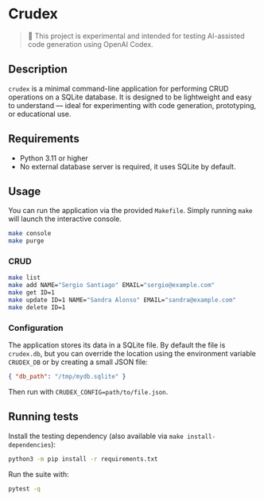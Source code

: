 # Crudex
> 🧪 This project is experimental and intended for testing AI-assisted code generation using OpenAI Codex.  

## Description

`crudex` is a minimal command-line application for performing CRUD operations on a SQLite database.
It is designed to be lightweight and easy to understand — ideal for experimenting with code generation, prototyping, or educational use.

## Requirements

- Python 3.11 or higher  
- No external database server is required, it uses SQLite by default.

## Usage

You can run the application via the provided `Makefile`. Simply running `make`
will launch the interactive console.

```bash
make console
make purge
```

### CRUD

```bash
make list
make add NAME="Sergio Santiago" EMAIL="sergio@example.com"
make get ID=1
make update ID=1 NAME="Sandra Alonso" EMAIL="sandra@example.com"
make delete ID=1
```

### Configuration

The application stores its data in a SQLite file. By default the file is
`crudex.db`, but you can override the location using the environment variable
`CRUDEX_DB` or by creating a small JSON file:

```json
{ "db_path": "/tmp/mydb.sqlite" }
```

Then run with `CRUDEX_CONFIG=path/to/file.json`.


## Running tests

Install the testing dependency (also available via `make install-dependencies`):

```bash
python3 -m pip install -r requirements.txt
```

Run the suite with:

```bash
pytest -q
```
